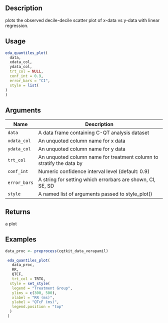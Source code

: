 ## Description

plots the observed decile-decile scatter plot of x-data vs y-data with linear regression.

## Usage

```r
eda_quantiles_plot(
  data,
  xdata_col,
  ydata_col,
  trt_col = NULL,
  conf_int = 0.9,
  error_bars = "CI",
  style = list(
)
)
```

## Arguments

| Name | Description |
|------|-------------|
| `data` | A data frame containing C-QT analysis dataset |
| `xdata_col` | An unquoted column name for x data |
| `ydata_col` | An unquoted column name for y data |
| `trt_col` | An unquoted column name for treatment column to stratify the data by |
| `conf_int` | Numeric confidence interval level (default: 0.9) |
| `error_bars` | A string for setting which errorbars are shown, CI, SE, SD |
| `style` | A named list of arguments passed to style_plot() |

## Returns

a plot

## Examples

```r
data_proc <- preprocess(cqtkit_data_verapamil)
 
 eda_quantiles_plot(
   data_proc,
   RR,
   QTCF,
   trt_col = TRTG,
  style = set_style(
   legend = "Treatment Group",
   ylims = c(300, 500),
   xlabel = "RR (ms)",
   ylabel = "QTcF (ms)",
   legend.position = "top"
  )
 )
```


